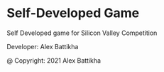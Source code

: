 # Self-Developed Game
Self Developed game for Silicon Valley Competition

Developer: Alex Battikha

@ Copyright: 2021 Alex Battikha
